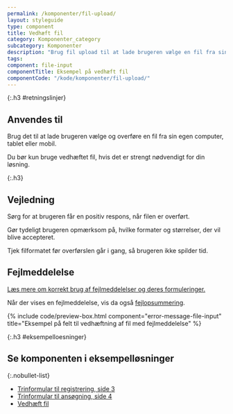 ```yaml
---
permalink: /komponenter/fil-upload/
layout: styleguide
type: component
title: Vedhæft fil
category: Komponenter_category
subcategory: Komponenter
description: "Brug fil upload til at lade brugeren vælge en fil fra sin egen computer, tablet eller mobil."
tags:
component: file-input
componentTitle: Eksempel på vedhæft fil
componentCode: "/kode/komponenter/fil-upload/"
---
```


{:.h3 #retningslinjer}
## Anvendes til

Brug det til at lade brugeren vælge og overføre en fil fra sin egen computer, tablet eller mobil.

Du bør kun bruge vedhæftet fil, hvis det er strengt nødvendigt for din løsning.

{:.h3}
## Vejledning

Sørg for at brugeren får en positiv respons, når filen er overført.

Gør tydeligt brugeren opmærksom på, hvilke formater og størrelser, der vil blive accepteret.

Tjek filformatet før overførslen går i gang, så brugeren ikke spilder tid.

## Fejlmeddelelse
<a href="/komponenter/fejlangivelse/fejlmeddelelser/#vedhaeft-fil">Læs mere om korrekt brug af fejlmeddelelser og deres formuleringer.</a>

Når der vises en fejlmeddelelse, vis da også <a href="/komponenter/fejlangivelse/fejlopsummering/">fejlopsummering</a>.

{% include code/preview-box.html component="error-message-file-input" title="Eksempel på felt til vedhæftning af fil med fejlmeddelelse" %}

{:.h3 #eksempelloesninger}
## Se komponenten i eksempelløsninger

{:.nobullet-list}
- <a href="/pages/eksempler/trinformular-til-registrering/registrering-3/?r={{page.permalink}}%23eksempelloesninger" title="Vis eksempel 'Trinformular til registrering, side 3'">Trinformular til registrering, side 3</a>
- <a href="/pages/eksempler/trinformular-til-ansoegning/ansoegning-4/?r={{page.permalink}}%23eksempelloesninger" title="Vis eksempel 'Trinformular til ansøgning, side 4'">Trinformular til ansøgning, side 4</a>
- <a href="/pages/eksempler/vedhaeft-fil/fil-1/?r={{page.permalink}}%23eksempelloesninger" title="Vis eksempel 'Vedhæft fil'">Vedhæft fil</a>